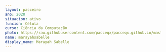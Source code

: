 ```yaml
---
layout: pacceiro
ano: 2020
situacion: ativo
funcion: Célula
curso: Ciência da Computação
photo: https://raw.githubusercontent.com/pacceqx/pacceqx.github.io/master/assets/pic/bolsistas/pacce (24).png
name: marayahsabelle
display_name: Marayah Sabelle
---
```


